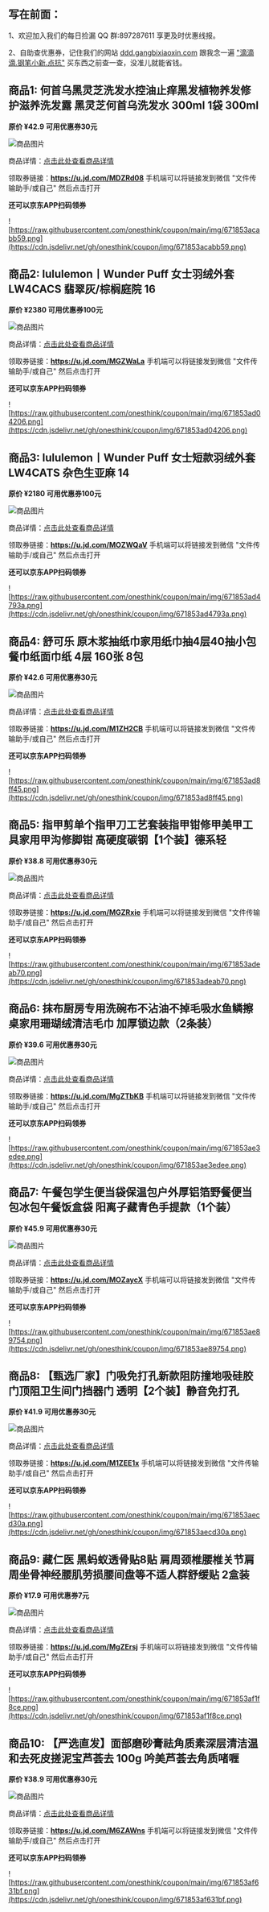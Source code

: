 ## 写在前面：

1、欢迎加入我们的每日捡漏 QQ 群:897287611 享更及时优惠线报。

2、自助查优惠券，记住我们的网站 [ddd.gangbixiaoxin.com](https://ddd.gangbixiaoxin.com) 跟我念一遍 ["滴滴滴.钢笔小新.点抗"](https://ddd.gangbixiaoxin.com) 买东西之前查一查，没准儿就能省钱。

## 商品1: 何首乌黑灵芝洗发水控油止痒黑发植物养发修护滋养洗发露 黑灵芝何首乌洗发水 300ml 1袋 300ml

**原价 ¥42.9 可用优惠券30元**

![商品图片](http://img14.360buyimg.com/n1/jfs/t1/248424/10/16189/27659/66a88b5fF6df0aeb1/efdf33696dfd92e5.jpg)

商品详情：[点击此处查看商品详情](https://union-click.jd.com/jdc?e=1003156031&amp;p=JF8BAdMJK1olXwIHVVlbD0wQCl8IGlsVXQMEUl5fDU0fB19MRANLAjZbERscSkAJHTRQRA1CCVkdDwtCWhVLHTdNTwcKBENeCVAfUg8bdgtWYh1WBFMKUCwqVBd8fwZaRCxyHg4COlwud0pzdwoOEl1RWl0CNjoYQVxXDxtxazliPmVCIwEPajxedC5-Yj9NOWJyEig_Uhh1Ag9OeBBlP2FbKBcpakpwYSZaWy9nB2NgHRgbfzlwdRt7GwxhJG5gIAcqTDx-UQpzfCcTOE5hIjkCViNFZRB6bzh-AmZKKyk-azsRd210cixcNkJ0LQg7fxF3BhgKQT1sOW4FIAELbDxlYDN_Yit3KU9hCygkcBMnBhASTQZcIg5hKgpfSjhNegQSTlhWLQoOZF9tC0oXBGYOHF0cWDYyVF5tSSUXAmsLEloWXzYDZF5bC0MQBmkMG1kUVAYyVFZaOJy6u7qCqo6d5NKc3Inkr56ev7uWk2slbQUyVF9cCksTBG4KG2slXQUyV24DZkpEBGlaHgkWM1oBCVgLQBNJbWsLH1kSXQMGZFxcCUkVM184bj9LJEBBDQtVDDlgXzNjZzJHAnFlF1ZdZklkfG5sbz4TVABGUwVdai9SSl8IKw)

领取券链接：**https://u.jd.com/MDZRd08** 手机端可以将链接发到微信 "文件传输助手/或自己" 然后点击打开

**还可以京东APP扫码领券**

![https://raw.githubusercontent.com/onesthink/coupon/main/img/671853acabb59.png](https://cdn.jsdelivr.net/gh/onesthink/coupon/img/671853acabb59.png)

## 商品2: lululemon丨Wunder Puff 女士羽绒外套 LW4CACS 翡翠灰/棕榈庭院 16

**原价 ¥2380 可用优惠券100元**

![商品图片](http://img14.360buyimg.com/n1/jfs/t1/99114/24/54007/51766/6715fd47F3fe4b51c/c9361d8213d00a74.jpg)

商品详情：[点击此处查看商品详情](https://union-click.jd.com/jdc?e=1003156031&amp;p=JF8BAdUJK1olXwQBXF9YDEMeBl8IGlsVWQMFUVxbAU4XBF9MRANLAjZbERscSkAJHTRQRA1CCVkdDwtCWhVLHTdNTwcKBENeCVAfUg8bXShpaC18Kl1yVRgfYT4fdylpYl9LNkNWOlweTRlQXjh0Qw5yKwQBKiULUFxXDxtxazliPnVCI1w9aD9eAy98YjNNOWV6Ej0VVTx1AhtOeBBlPWFYKBcpakp0YSZoWyxdAHRgHSYbfxR_YQxSZAxhJFRgIy0mSDx-YwxzfCcTOE5hIjkCViNFZRB4ey91SQV1IDcpaitNfCpoGTN8PXJhCj4kdzh3cBhNbwRxP3J2BlYpVxF3dA1rRyxKLWN2JyUafjJ_W19jHFxrWAFaCTwvdgB8VWZvZy5JPw9iWFJtCXsUAm8PEl0SWw8HZG5dCHtWbW8LGl8cWgUEZF9tCE0UC2gNHV8VWAQKUm5dAEwn1MKwztGkiI67gMDV3_Kw1ua0z8WdbTYyV25dCUoVA2sPGlkVbTYCV25eOBV5AjwNTFIdWFZsCF0ADh1cWDBmH1sSXgMKUF9tCkoWAW04K2tLGmdxIjcqUzsWRS1hblNhG2d7UAA2TR95ASxNSRxICnpaATkrCkhpeDlQK1sl)

领取券链接：**https://u.jd.com/MGZWaLa** 手机端可以将链接发到微信 "文件传输助手/或自己" 然后点击打开

**还可以京东APP扫码领券**

![https://raw.githubusercontent.com/onesthink/coupon/main/img/671853ad04206.png](https://cdn.jsdelivr.net/gh/onesthink/coupon/img/671853ad04206.png)

## 商品3: lululemon丨Wunder Puff 女士短款羽绒外套 LW4CATS 杂色生亚麻 14

**原价 ¥2180 可用优惠券100元**

![商品图片](http://img14.360buyimg.com/n1/jfs/t1/226093/13/19321/49052/6715fd47F632e8986/a36f7f1a529855cf.jpg)

商品详情：[点击此处查看商品详情](https://union-click.jd.com/jdc?e=1003156031&amp;p=JF8BAdUJK1olXwQBXF9YDEMeBl8IGlsVWAUDUlZYAUkTCl9MRANLAjZbERscSkAJHTRQRA1CCVkdDwtCWhVLHTdNTwcKBENeCVAfUg8bRyQMG1wVHQNGNTU5DTl1dhYMWAVcW3xFOlwKXj1cRC9OTR0XJwJ5MDhdf1xXDxtxazliPnFAIDcPWD9kAyp_Yg1NOWV6Ej0VVTx1AhtOeBBlPWFYKBcpakp0YSZoWyxdAHRgHSYbfxR_YQxSZAxhJFRgIy0mSDx-YwxzfCcTOE5hIjkCViNFZRB4ey91SQV1IDcpaitNfCpoGTN8PXJhCj4kdzh3cBhNbwRxP3J2BlYpVxF3dA1rRyxKLWN2JyUafjJ_W19QTgFlDVxYND1aEksSdApBYjBNIFRUWFJtCXsUAm8PEl0SWw8HZG5dCHtWbW8LGl8cWgUEZF9tCE0UC2gNHV8VWgICUm5dAEwn1MKwztGkiI67gMDV3_Kw1ua0z8WdbTYyV25dCUoVA2sPGlkVbTYCV25eOBV5AjwOGFIQVFVsCF0ADhIXBDBmH1gXVAMGXF1tCkoWAW04K2tRFgICU14dDQ92aAsNaTlgJAJBChdbcgx5AThebRBSHUBUElwnDDBzZW9_K1sl)

领取券链接：**https://u.jd.com/MOZWQaV** 手机端可以将链接发到微信 "文件传输助手/或自己" 然后点击打开

**还可以京东APP扫码领券**

![https://raw.githubusercontent.com/onesthink/coupon/main/img/671853ad4793a.png](https://cdn.jsdelivr.net/gh/onesthink/coupon/img/671853ad4793a.png)

## 商品4: 舒可乐 原木浆抽纸巾家用纸巾抽4层40抽小包餐巾纸面巾纸 4层 160张 8包

**原价 ¥42.6 可用优惠券30元**

![商品图片](http://img14.360buyimg.com/n1/jfs/t1/194453/20/29477/91251/633257ddE32ecd383/620e4a74e05a2f1a.png)

商品详情：[点击此处查看商品详情](https://union-click.jd.com/jdc?e=1003156031&amp;p=JF8BAd0JK1olXwIHVVhcCUITAl8IGlsUXQYCVl1VAEoVBV9MRANLAjZbERscSkAJHTRQRA1CCVkdDwtCWhVLHTdNTwcKBENeCVAfUg8bBDJvfVtRVVxBAxcddUlTe2tPGB9eO358OhwbXD9KVi5oHyVeDnkHJBUofVxXDxtxazliLmVFICchazJ0Sit8RAlNOWUDEio_UiJ1ShdObBBmJGFYBhcqekp1YSZaWyx3B2RgHS4bfjJzahhRUgxhJG5lIC0qSD1-dzxzfCcTOE5hIjkCViNFZRB4bzh2A3J7IDc-azRQdzdoci92KQNiLSkufDhzF2x_bTl-JHFxPFgqejdHYCdrXC98C1Z1HT0DfCJNUxRoD1lgSQR3ZAMWACNhaxJqe0FNFgNqAldfbzFUWjkEF2sUbQUDVFlUDkwRCmo4K1sVbUdsVFxcDkMQAm84GmsVWwUKU1tbDEsRCmsLK1sdWjbV-eaIgvrCi9bchdPC5KHX3eKJlsMnM18LK1sUXAQCUFlcCksnM28LK1glA2gDB1hfCE4TVAFUGAYTBAULVDBYAUIeA2sOH2sXXAcAVm5tOExKZAkIX1NPHlFLFCNfTDMTRGxMUD1tI2hAEgopVR5WY2t2UAhqWHZJISttCHs)

领取券链接：**https://u.jd.com/M1ZH2CB** 手机端可以将链接发到微信 "文件传输助手/或自己" 然后点击打开

**还可以京东APP扫码领券**

![https://raw.githubusercontent.com/onesthink/coupon/main/img/671853ad8ff45.png](https://cdn.jsdelivr.net/gh/onesthink/coupon/img/671853ad8ff45.png)

## 商品5: 指甲剪单个指甲刀工艺套装指甲钳修甲美甲工具家用甲沟修脚钳 高硬度碳钢【1个装】德系轻

**原价 ¥38.8 可用优惠券30元**

![商品图片](http://img14.360buyimg.com/n1/jfs/t1/159160/6/37891/53154/6502d00cFc81887d1/beee6363788cc930.jpg)

商品详情：[点击此处查看商品详情](https://union-click.jd.com/jdc?e=1003156031&amp;p=JF8BAdsJK1olXwIHVVlbD04WBV8IGlocWgcCUV1UDU4QAl9MRANLAjZbERscSkAJHTRQRA1CCVkdDwtCWhVLHTdNTwcKBENeCVAfUg8bazZLEjJGCENFMzgOYCITVWxJR1JFKlNpOlxVCBxOZQp4EzIVJGBYPA4_VVxXDxtxaz5sLnlGICc9azJkdC9_GStNOWViEj0vUhh1SgdObD5mJGFYBhcrakp-YSZaWztnAHBgHS4bfBRvahh8TgxhJG5nIC06TD1-awxzfCcTOE5hIjkCViNFZRNqby9lVGYAIyw9eyBQdxZgci9MNkNiLQg_axJjCxlhfCtiLn1eNxY6fj9fYCh8cjN2KU95CypfWhhsY3sKbk8XKDZKVw4lUwluVwpOARpmAnh5FiMCDxB3D2M4GmsWXAYFXVhaDkISM18IG2tUMwYBUF9aCUweM244G10WVQEHUlpdAEMeAV8IE1wliqu6gdTs3cOu1_GAzOKyiI--gMDVOHsnAF8IGloXXQIFVVxdOHsXAF8LKwV7XFUEV1xZCUh5X2xVHQIXGgRsUF1eDk8VAW44GVoUXwQyZG41UQgeajxdXhxyO1VqPVoLCwpLCj9_TjB7Xw4CAwc7bTsfam9xfQF9DWRfZF5t)

领取券链接：**https://u.jd.com/MGZRxie** 手机端可以将链接发到微信 "文件传输助手/或自己" 然后点击打开

**还可以京东APP扫码领券**

![https://raw.githubusercontent.com/onesthink/coupon/main/img/671853adeab70.png](https://cdn.jsdelivr.net/gh/onesthink/coupon/img/671853adeab70.png)

## 商品6: 抹布厨房专用洗碗布不沾油不掉毛吸水鱼鳞擦桌家用珊瑚绒清洁毛巾 加厚锁边款（2条装）

**原价 ¥39.6 可用优惠券30元**

![商品图片](http://img14.360buyimg.com/n1/jfs/t1/102477/5/43180/139963/64ddcbf3F94bbba4f/b37859c0ffb194af.jpg)

商品详情：[点击此处查看商品详情](https://union-click.jd.com/jdc?e=1003156031&amp;p=JF8BAd8JK1olXwIHVVlZAUMTB18IGlocXwIKXV9ZDkoXAF9MRANLAjZbERscSkAJHTRQRA1CCVkdDwtCWhVLHTdNTwcKBENeCVAfUg8bBxR4HT9WD0dADAYDDBEWe2ZwXiFIB04COlwGUkNsWBhVew9KLWZkBiI1CFxXDxtxaz5sLm1BIicLbT90eCt8YiNNOWVqEioFUix1SgdObC5lPmFbLBcqUEp1YW50Wy13AH9gHSobfClwdQ9SaAxhJG5nIC06Sj9uYz9zfCcTOE5hIjkCViNFZRNYeyhTSQV1IFwtbCtzc3sLbC1nOW92DjZafil_ZBtrbB5iL3JrNAQIVj9fYwxoaThSKX9mMCcuQQ9gXDVoYDsBX3MWVittXj5qRCQBTxJ1X2BxKgkGeglBGQQIXVcZbQcyV19dD0IRBGkBHmslXQYyFTBdCU0XAGwJE2sUbQYEV1ZaDU0TAG8LGlslXQ4FZInwsJ6dsrqAoo-L1dG784vUtJ-Ji184K1glXQcDVl5ZD0oVA184G1glXjZcOl8OAUxDAThYdQcWAABbURtdZk4eCmwIGVsQbQQDVVxfOHsnBxR4HT9WD0dADAYDDBEWe2ZwXiFIB04COlwGUkNsWBhVew9KLWZkBiI1CHsXMw)

领取券链接：**https://u.jd.com/MgZTbKB** 手机端可以将链接发到微信 "文件传输助手/或自己" 然后点击打开

**还可以京东APP扫码领券**

![https://raw.githubusercontent.com/onesthink/coupon/main/img/671853ae3edee.png](https://cdn.jsdelivr.net/gh/onesthink/coupon/img/671853ae3edee.png)

## 商品7: 午餐包学生便当袋保温包户外厚铝箔野餐便当包冰包午餐饭盒袋 阳离子藏青色手提款（1个装）

**原价 ¥45.9 可用优惠券30元**

![商品图片](http://img14.360buyimg.com/n1/jfs/t1/101304/20/49255/156573/66bad083Fe54c0b1c/12e9bb57f95a15ac.jpg)

商品详情：[点击此处查看商品详情](https://union-click.jd.com/jdc?e=1003156031&amp;p=JF8BAd0JK1olXwIHVVhdCUgQBV8IGlsVXgEHXV5dC0sRAF9MRANLAjZbERscSkAJHTRQRA1CCVkdDwtCWhVLHTdNTwcKBENeCVAfUg8bUDNKeRlnOnUFIV4cUjV-VSpRSwBmNF5DOlxeDhVLRGZNfFtvGwFpPFYBClxXDxtxazliPlNcIzcLajx0Vih_RCNNOWV2Eio_Uix1Ag9OeD5mLmFYBhcpakpEYSZ0WzhnAH9gHSYbfzJ3ZhhBcAxhJG5hIxc2Sz9-fwpzfCcTOE5hIjkCViNFZRNbbyhAGmZaKy0qQTcedzBgcjt2GwBiJjY-aC9oRwwKSTJhB3YWVyk-Ch5ndCdrXC9sNW91JyEefiJ_ZRRoD1lgSQR3ZB4tTxAWYhJXeDpJAl1nDiYlUANnRR8EF2sUbQUDVFlUDkwRCmo4K1sVbUdsVFxeDE8eB2w4GmsVWwUKU1tbDEgVB2YAK1sdWjbV-eaIgvrCi9bchdPC5KHX3eKJlsMnM18LK1sUXAQCUFlcCksnM28LK1glA2gDB1lYAUsUAAFUGAYTBAFdFDBYAEkfAW4NG2sXXAcAVm5tOBhLQQ1KaTxmWnMCFQQjYR1SWj9TaDJNHGgAV1gDVAweRggIYR0SNm4KCFxtCHs)

领取券链接：**https://u.jd.com/MOZaycX** 手机端可以将链接发到微信 "文件传输助手/或自己" 然后点击打开

**还可以京东APP扫码领券**

![https://raw.githubusercontent.com/onesthink/coupon/main/img/671853ae89754.png](https://cdn.jsdelivr.net/gh/onesthink/coupon/img/671853ae89754.png)

## 商品8: 【甄选厂家】门吸免打孔新款阻防撞地吸硅胶门顶阻卫生间门挡器门 透明【2个装】静音免打孔

**原价 ¥41.9 可用优惠券30元**

![商品图片](http://img14.360buyimg.com/n1/jfs/t1/238093/26/12580/87122/65e6c16fF35fc6b3f/432310be61248131.jpg)

商品详情：[点击此处查看商品详情](https://union-click.jd.com/jdc?e=1003156031&amp;p=JF8BAdUJK1olXwIHVVhdCUkWC18IGlsVWgEGUlZYDkwWA19MRANLAjZbERscSkAJHTRQRA1CCVkdDwtCWhVLHTdNTwcKBENeCVAfUg8bSidfYFsRVEV0ClgUARZiUQ9_HQBDGWVAOlxaDQ5fUGd-WSh9WEN-LwYmX1xXDxtxazliPnlcIycPWD9keDF8ci9NOWVEEj0vUi91ShdObC5mKmFbMBc9ektnYSZ8Wy9nB2VgVSIbfzljUBtrbAxhJG5lIz0IVj1uaw9zfCcTOE5hIjkCViNFZRNoYj9AA3FdNy4pazBWdwZociwULkF0LQg9fAJkQxgKRi11OXIWVyk-YRZhYx1rRyxsC1V1HV4BfBRvW18BGAQdKmF_MDs-fi5tGSdgQ150AERUWFJtCXsUAm8PEl0SWw8HZG5dCHtWbW8NHl0QVA8CZF9tCE0UC2gNHV8WWA8EXG5dAEwn1MKwztGkiI67gMDV3_Kw1ua0z8WdbTYyV25dCUoVA2sPGlkVbTYCV25eOBV5AjwPHlwVD1NsCF0ADhIRXGxmHlMXXQUDVldtCkoWAW04K2tcFVF5VFpUSz1JBSYBRi5HPXEEDwgZawl5AWgNXhNGVXBAJzZYTTdsWxRfK1sl)

领取券链接：**https://u.jd.com/M1ZEE1x** 手机端可以将链接发到微信 "文件传输助手/或自己" 然后点击打开

**还可以京东APP扫码领券**

![https://raw.githubusercontent.com/onesthink/coupon/main/img/671853aecd30a.png](https://cdn.jsdelivr.net/gh/onesthink/coupon/img/671853aecd30a.png)

## 商品9: 藏仁医 黑蚂蚁透骨贴8贴 肩周颈椎腰椎关节肩周坐骨神经腰肌劳损腰间盘等不适人群舒缓贴 2盒装

**原价 ¥17.9 可用优惠券7元**

![商品图片](http://img14.360buyimg.com/n1/jfs/t1/34996/2/21215/101331/63eeea56F77f55b34/da213c05839cf3bc.jpg)

商品详情：[点击此处查看商品详情](https://union-click.jd.com/jdc?e=1003156031&amp;p=JF8BAa0JK1olXwIHVVlbD08eBl8IGloTXwIAV1hdC00WB19MRANLAjZbERscSkAJHTRQRA1CCVkdDwtCWhVLHTdNTwcKBENeCVAfUg8bAm8BZyxCPGIAXDYZfA1rXm9AUD1TKllSOlw5cBIXYwR0QRpML1NkCQkrX1xXDxtxaz5hFG1BIAElbDx0Vi58cj9NOWJqEj4FUht1SgdOeBBlPWFYBhc-akpzYSZsWzhdB2VgVTYbfwN3ZAxRGwxhJG5RIBc2SD8VczxzfSdrClllBDcECAp0ej1QbDh2HHF7KDokayBJdxt8D1lgbWRFEzocbCsUYXVcTDtGOmJYAh8dSx0bD18JK1gUXQELUllbAU4nM28IKxp7XQQDU1hUDk0nAl8IHVgdWgMEUF1UDEgXM28AHGvC8L7X3u-IgPLDneffovzA1LrWytZtOHsUM28JGlkVWQEDVl5tOEsUM2w4RTUUDgAAVF1UCiVLADIOQgtDC2gHXF9cD00UBF8KGloXXzYyZF9dATdgVA5sGVN9GXJEKANdQABxRRhXSzUXOX5bVD42dBFWWh1dfQZCK1EyVG4)

领取券链接：**https://u.jd.com/MgZErsj** 手机端可以将链接发到微信 "文件传输助手/或自己" 然后点击打开

**还可以京东APP扫码领券**

![https://raw.githubusercontent.com/onesthink/coupon/main/img/671853af1f8ce.png](https://cdn.jsdelivr.net/gh/onesthink/coupon/img/671853af1f8ce.png)

## 商品10: 【严选直发】面部磨砂膏祛角质素深层清洁温和去死皮搓泥宝芦荟去 100g 吟美芦荟去角质啫喱

**原价 ¥38.9 可用优惠券30元**

![商品图片](http://img14.360buyimg.com/n1/jfs/t1/66922/18/26854/20132/66dd646dF34e32390/8926803c7feedb5c.jpg)

商品详情：[点击此处查看商品详情](https://union-click.jd.com/jdc?e=1003156031&amp;p=JF8BAdMJK1olXwIHVVlUC04WBV8IGlsVWgcKXFtUAE4XA19MRANLAjZbERscSkAJHTRQRA1CCVkdDwtCWhVLHTdNTwcKBENeCVAfUg8baDpzYzMXAVFXMQxVbA4eZRp6cwtDBntKOlwidEtCSh1yGCIQLgZfECkcclxXDxtxazliPnlGIicHYTJkSi98Yi9NOWJ-EioFVTJ1Sg9OeBBmLmFYIBc-QEpHYSZ8Wyx3B2BgHRgbaylrYw97UgxhJG5lIz0mVzxIVTxzfCcTOE5hIjkCViNFZRNsbAFAHHJwKygpfB5LdDdscixMKlh0Nio0aBFCRg8KZzx1B2VcIDcPYStlYDN_YgFwKl99FCg0XhMnGTBPXyxqWkVgUiQ9Dx5EZ29vYxAUPQoOZF9tC0oXBGYOHF0cWDYyVF5tSSUXAW4BGVoUWzYDZF5bC0MQBmkMGVoTXAQyVFZaOJy6u7qCqo6d5NKc3Inkr56ev7uWk2slbQUyVF9cCksTBG4KG2slXQUyV24DZkpECmlfSwtCM1oBCVgEWk5SbWsIEl0WXwEEZFxcCUkVM184cA5uJW4ACAkIbRkfZyoBfS5nNVZUDyMVZklof29dUilvXn8HJ14ATDxWeV8IKw)

领取券链接：**https://u.jd.com/M6ZAWns** 手机端可以将链接发到微信 "文件传输助手/或自己" 然后点击打开

**还可以京东APP扫码领券**

![https://raw.githubusercontent.com/onesthink/coupon/main/img/671853af631bf.png](https://cdn.jsdelivr.net/gh/onesthink/coupon/img/671853af631bf.png)

